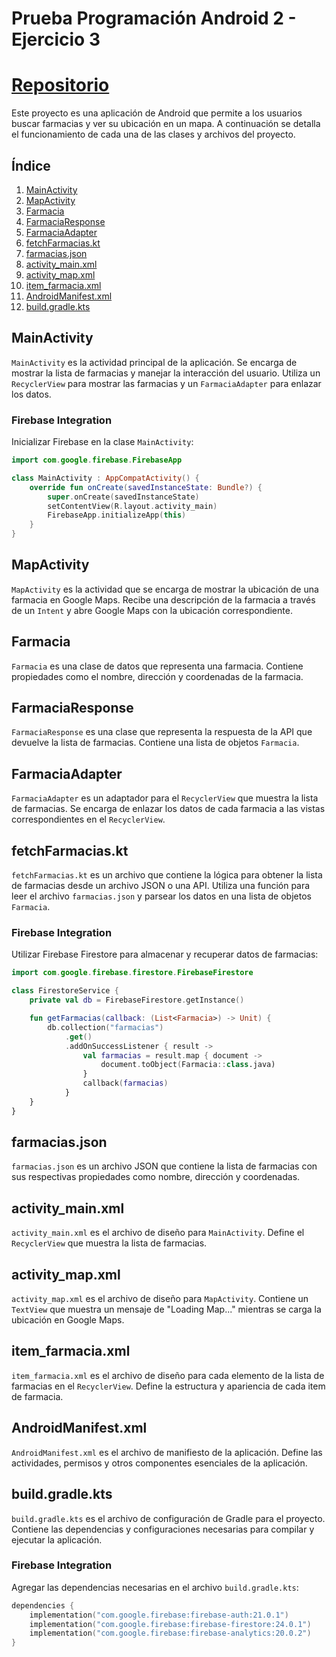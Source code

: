 # Prueba Programación Android 2 - Ejercicio 3

# [Repositorio](https://github.com/HugoSanchezGallego/PPA_3.git)

Este proyecto es una aplicación de Android que permite a los usuarios buscar farmacias y ver su ubicación en un mapa. A continuación se detalla el funcionamiento de cada una de las clases y archivos del proyecto.

## Índice

1. [MainActivity](#mainactivity)
2. [MapActivity](#mapactivity)
3. [Farmacia](#farmacia)
4. [FarmaciaResponse](#farmaciaresponse)
5. [FarmaciaAdapter](#farmaciaadapter)
6. [fetchFarmacias.kt](#fetchfarmaciaskt)
7. [farmacias.json](#farmaciasjson)
8. [activity_main.xml](#activity_mainxml)
9. [activity_map.xml](#activity_mapxml)
10. [item_farmacia.xml](#item_farmaciaxml)
11. [AndroidManifest.xml](#androidmanifestxml)
12. [build.gradle.kts](#buildgradlekts)

## MainActivity

`MainActivity` es la actividad principal de la aplicación. Se encarga de mostrar la lista de farmacias y manejar la interacción del usuario. Utiliza un `RecyclerView` para mostrar las farmacias y un `FarmaciaAdapter` para enlazar los datos.

### Firebase Integration

Inicializar Firebase en la clase `MainActivity`:

```kotlin
import com.google.firebase.FirebaseApp

class MainActivity : AppCompatActivity() {
    override fun onCreate(savedInstanceState: Bundle?) {
        super.onCreate(savedInstanceState)
        setContentView(R.layout.activity_main)
        FirebaseApp.initializeApp(this)
    }
}
```

## MapActivity

`MapActivity` es la actividad que se encarga de mostrar la ubicación de una farmacia en Google Maps. Recibe una descripción de la farmacia a través de un `Intent` y abre Google Maps con la ubicación correspondiente.

## Farmacia

`Farmacia` es una clase de datos que representa una farmacia. Contiene propiedades como el nombre, dirección y coordenadas de la farmacia.

## FarmaciaResponse

`FarmaciaResponse` es una clase que representa la respuesta de la API que devuelve la lista de farmacias. Contiene una lista de objetos `Farmacia`.

## FarmaciaAdapter

`FarmaciaAdapter` es un adaptador para el `RecyclerView` que muestra la lista de farmacias. Se encarga de enlazar los datos de cada farmacia a las vistas correspondientes en el `RecyclerView`.

## fetchFarmacias.kt

`fetchFarmacias.kt` es un archivo que contiene la lógica para obtener la lista de farmacias desde un archivo JSON o una API. Utiliza una función para leer el archivo `farmacias.json` y parsear los datos en una lista de objetos `Farmacia`.

### Firebase Integration

Utilizar Firebase Firestore para almacenar y recuperar datos de farmacias:

```kotlin
import com.google.firebase.firestore.FirebaseFirestore

class FirestoreService {
    private val db = FirebaseFirestore.getInstance()

    fun getFarmacias(callback: (List<Farmacia>) -> Unit) {
        db.collection("farmacias")
            .get()
            .addOnSuccessListener { result ->
                val farmacias = result.map { document ->
                    document.toObject(Farmacia::class.java)
                }
                callback(farmacias)
            }
    }
}
```

## farmacias.json

`farmacias.json` es un archivo JSON que contiene la lista de farmacias con sus respectivas propiedades como nombre, dirección y coordenadas.

## activity_main.xml

`activity_main.xml` es el archivo de diseño para `MainActivity`. Define el `RecyclerView` que muestra la lista de farmacias.

## activity_map.xml

`activity_map.xml` es el archivo de diseño para `MapActivity`. Contiene un `TextView` que muestra un mensaje de "Loading Map..." mientras se carga la ubicación en Google Maps.

## item_farmacia.xml

`item_farmacia.xml` es el archivo de diseño para cada elemento de la lista de farmacias en el `RecyclerView`. Define la estructura y apariencia de cada item de farmacia.

## AndroidManifest.xml

`AndroidManifest.xml` es el archivo de manifiesto de la aplicación. Define las actividades, permisos y otros componentes esenciales de la aplicación.

## build.gradle.kts

`build.gradle.kts` es el archivo de configuración de Gradle para el proyecto. Contiene las dependencias y configuraciones necesarias para compilar y ejecutar la aplicación.

### Firebase Integration

Agregar las dependencias necesarias en el archivo `build.gradle.kts`:

```kotlin
dependencies {
    implementation("com.google.firebase:firebase-auth:21.0.1")
    implementation("com.google.firebase:firebase-firestore:24.0.1")
    implementation("com.google.firebase:firebase-analytics:20.0.2")
}
```
